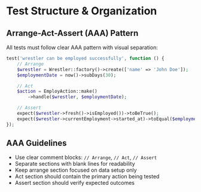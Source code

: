 # Test Structure & Organization

## Arrange-Act-Assert (AAA) Pattern
All tests must follow clear AAA pattern with visual separation:

```php
test('wrestler can be employed successfully', function () {
    // Arrange
    $wrestler = Wrestler::factory()->create(['name' => 'John Doe']);
    $employmentDate = now()->subDays(30);

    // Act
    $action = EmployAction::make()
        ->handle($wrestler, $employmentDate);

    // Assert
    expect($wrestler->fresh()->isEmployed())->toBeTrue();
    expect($wrestler->currentEmployment->started_at)->toEqual($employmentDate);
});
```

## AAA Guidelines
- Use clear comment blocks: `// Arrange`, `// Act`, `// Assert`
- Separate sections with blank lines for readability
- Keep arrange section focused on data setup only
- Act section should contain the primary action being tested
- Assert section should verify expected outcomes
